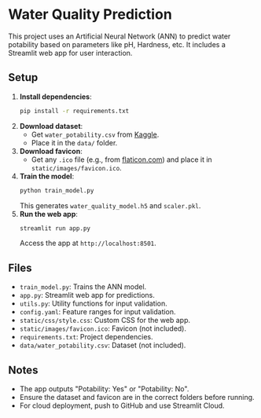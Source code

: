 # Water Quality Prediction

This project uses an Artificial Neural Network (ANN) to predict water potability based on parameters like pH, Hardness, etc. It includes a Streamlit web app for user interaction.

## Setup
1. **Install dependencies**:
   ```bash
   pip install -r requirements.txt
   ```
2. **Download dataset**:
   - Get `water_potability.csv` from [Kaggle](https://www.kaggle.com/datasets/adityakadiwal/water-potability).
   - Place it in the `data/` folder.
3. **Download favicon**:
   - Get any `.ico` file (e.g., from [flaticon.com](https://www.flaticon.com/)) and place it in `static/images/favicon.ico`.
4. **Train the model**:
   ```bash
   python train_model.py
   ```
   This generates `water_quality_model.h5` and `scaler.pkl`.
5. **Run the web app**:
   ```bash
   streamlit run app.py
   ```
   Access the app at `http://localhost:8501`.

## Files
- `train_model.py`: Trains the ANN model.
- `app.py`: Streamlit web app for predictions.
- `utils.py`: Utility functions for input validation.
- `config.yaml`: Feature ranges for input validation.
- `static/css/style.css`: Custom CSS for the web app.
- `static/images/favicon.ico`: Favicon (not included).
- `requirements.txt`: Project dependencies.
- `data/water_potability.csv`: Dataset (not included).

## Notes
- The app outputs "Potability: Yes" or "Potability: No".
- Ensure the dataset and favicon are in the correct folders before running.
- For cloud deployment, push to GitHub and use Streamlit Cloud.